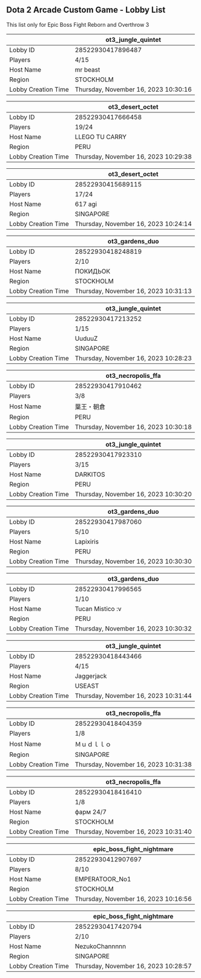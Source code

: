 ## Dota 2 Arcade Custom Game - Lobby List

This list only for Epic Boss Fight Reborn and Overthrow 3

|  | ot3_jungle_quintet |
| ------ | ------ |
| Lobby ID | 28522930417896487 |
| Players | 4/15 |
| Host Name | mr beast |
| Region | STOCKHOLM |
| Lobby Creation Time | Thursday, November 16, 2023 10:30:16 |


|  | ot3_desert_octet |
| ------ | ------ |
| Lobby ID | 28522930417666458 |
| Players | 19/24 |
| Host Name | LLEGO TU CARRY |
| Region | PERU |
| Lobby Creation Time | Thursday, November 16, 2023 10:29:38 |


|  | ot3_desert_octet |
| ------ | ------ |
| Lobby ID | 28522930415689115 |
| Players | 17/24 |
| Host Name | 617 agi |
| Region | SINGAPORE |
| Lobby Creation Time | Thursday, November 16, 2023 10:24:14 |


|  | ot3_gardens_duo |
| ------ | ------ |
| Lobby ID | 28522930418248819 |
| Players | 2/10 |
| Host Name | ПОКИДЬОК |
| Region | STOCKHOLM |
| Lobby Creation Time | Thursday, November 16, 2023 10:31:13 |


|  | ot3_jungle_quintet |
| ------ | ------ |
| Lobby ID | 28522930417213252 |
| Players | 1/15 |
| Host Name | UuduuZ |
| Region | SINGAPORE |
| Lobby Creation Time | Thursday, November 16, 2023 10:28:23 |


|  | ot3_necropolis_ffa |
| ------ | ------ |
| Lobby ID | 28522930417910462 |
| Players | 3/8 |
| Host Name | 葉王・朝倉 |
| Region | PERU |
| Lobby Creation Time | Thursday, November 16, 2023 10:30:18 |


|  | ot3_jungle_quintet |
| ------ | ------ |
| Lobby ID | 28522930417923310 |
| Players | 3/15 |
| Host Name | DARKITOS |
| Region | PERU |
| Lobby Creation Time | Thursday, November 16, 2023 10:30:20 |


|  | ot3_gardens_duo |
| ------ | ------ |
| Lobby ID | 28522930417987060 |
| Players | 5/10 |
| Host Name | Lapixiris |
| Region | PERU |
| Lobby Creation Time | Thursday, November 16, 2023 10:30:30 |


|  | ot3_gardens_duo |
| ------ | ------ |
| Lobby ID | 28522930417996565 |
| Players | 1/10 |
| Host Name | Tucan Mistico :v |
| Region | PERU |
| Lobby Creation Time | Thursday, November 16, 2023 10:30:32 |


|  | ot3_jungle_quintet |
| ------ | ------ |
| Lobby ID | 28522930418443466 |
| Players | 4/15 |
| Host Name | Jaggerjack |
| Region | USEAST |
| Lobby Creation Time | Thursday, November 16, 2023 10:31:44 |


|  | ot3_necropolis_ffa |
| ------ | ------ |
| Lobby ID | 28522930418404359 |
| Players | 1/8 |
| Host Name | Ｍｕｄｌｌｏ |
| Region | SINGAPORE |
| Lobby Creation Time | Thursday, November 16, 2023 10:31:38 |


|  | ot3_necropolis_ffa |
| ------ | ------ |
| Lobby ID | 28522930418416410 |
| Players | 1/8 |
| Host Name | фарм 24/7 |
| Region | STOCKHOLM |
| Lobby Creation Time | Thursday, November 16, 2023 10:31:40 |


|  | epic_boss_fight_nightmare |
| ------ | ------ |
| Lobby ID | 28522930412907697 |
| Players | 8/10 |
| Host Name | EMPERATOOR_No1 |
| Region | STOCKHOLM |
| Lobby Creation Time | Thursday, November 16, 2023 10:16:56 |


|  | epic_boss_fight_nightmare |
| ------ | ------ |
| Lobby ID | 28522930417420794 |
| Players | 2/10 |
| Host Name | NezukoChannnnn |
| Region | SINGAPORE |
| Lobby Creation Time | Thursday, November 16, 2023 10:28:57 |


